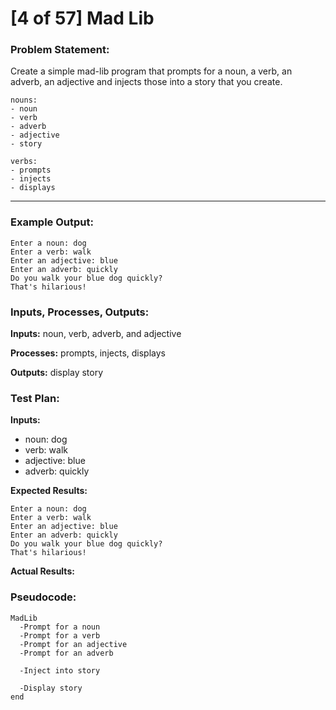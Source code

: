 # [4 of 57] Mad Lib

### Problem Statement:
Create a simple mad-lib program that prompts for a noun, a verb, an adverb, an adjective and injects those into a story that you create.

    nouns:
    - noun
    - verb
    - adverb
    - adjective
    - story
    
    verbs:
    - prompts
    - injects
    - displays

---
### Example Output:
    Enter a noun: dog
    Enter a verb: walk
    Enter an adjective: blue
    Enter an adverb: quickly
    Do you walk your blue dog quickly?
    That's hilarious!

### Inputs, Processes, Outputs:
**Inputs:** noun, verb, adverb, and adjective

**Processes:** prompts, injects, displays

**Outputs:** display story

### Test Plan:
**Inputs:**
* noun: dog
* verb: walk
* adjective: blue
* adverb: quickly

**Expected Results:**

    Enter a noun: dog
    Enter a verb: walk
    Enter an adjective: blue
    Enter an adverb: quickly
    Do you walk your blue dog quickly?
    That's hilarious!

**Actual Results:**

### Pseudocode:
    MadLib
      -Prompt for a noun
      -Prompt for a verb
      -Prompt for an adjective
      -Prompt for an adverb

      -Inject into story

      -Display story
    end
